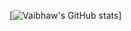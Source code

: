 

<!--
**itsvaibhavmishra/itsvaibhavmishra** is a ✨ _special_ ✨ repository because its `README.md` (this file) appears on your GitHub profile.

Here are some ideas to get you started:

- 🔭 I’m currently working on ...
- 🌱 I’m currently learning ...
- 👯 I’m looking to collaborate on ...
- 🤔 I’m looking for help with ...
- 💬 Ask me about ...
- 📫 How to reach me: ...
- 😄 Pronouns: ...
- ⚡ Fun fact: ...
-->
[![Vaibhaw's GitHub stats](https://github-readme-stats.vercel.app/api?username=itsvaibhavmishra&hide=prs,issues,contribs)]
